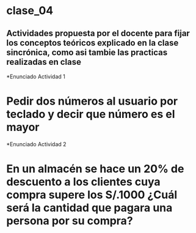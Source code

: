 # clase_04
## Actividades propuesta por el docente para fijar los conceptos teóricos explicado en la clase sincrónica, como asi tambie las practicas realizadas en clase

*Enunciado Actividad 1
# Pedir dos números al usuario por teclado y decir que número es el mayor

*Enunciado Actividad 2
# En un almacén se hace un 20% de descuento a los clientes cuya compra supere los S/.1000 ¿Cuál será la cantidad que pagara una persona por su compra?